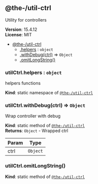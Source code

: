 <!--- Code generated by @the-/script-doc. DO NOT EDIT. -->

<a name="module_@the-/util-ctrl"></a>

## @the-/util-ctrl
Utility for controllers

**Version**: 15.4.12  
**License**: MIT  

* [@the-/util-ctrl](#module_@the-/util-ctrl)
    * [.helpers](#module_@the-/util-ctrl.helpers) : <code>object</code>
    * [.withDebug(ctrl)](#module_@the-/util-ctrl.withDebug) ⇒ <code>Object</code>
    * [.omitLongString()](#module_@the-/util-ctrl.omitLongString)

<a name="module_@the-/util-ctrl.helpers"></a>

### utilCtrl.helpers : <code>object</code>
helpers functions

**Kind**: static namespace of [<code>@the-/util-ctrl</code>](#module_@the-/util-ctrl)  
<a name="module_@the-/util-ctrl.withDebug"></a>

### utilCtrl.withDebug(ctrl) ⇒ <code>Object</code>
Wrap controller with debug

**Kind**: static method of [<code>@the-/util-ctrl</code>](#module_@the-/util-ctrl)  
**Returns**: <code>Object</code> - Wrapped ctrl  

| Param | Type |
| --- | --- |
| ctrl | <code>Object</code> | 

<a name="module_@the-/util-ctrl.omitLongString"></a>

### utilCtrl.omitLongString()
**Kind**: static method of [<code>@the-/util-ctrl</code>](#module_@the-/util-ctrl)  
